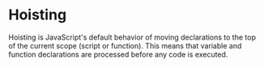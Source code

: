 # Hoisting

Hoisting is JavaScript's default behavior of moving declarations to the top of the current scope (script or function). This means that variable and function declarations are processed before any code is executed.
